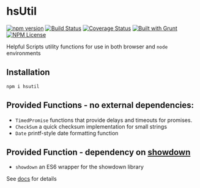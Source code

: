 hsUtil 
========
[![npm version](https://badge.fury.io/js/hsutil.svg)](https://badge.fury.io/js/hsdatab) 
[![Build Status](https://travis-ci.org/HelpfulScripts/hsUtil.svg?branch=master)](https://travis-ci.org/HelpfulScripts/hsUtil)
[![Coverage Status](https://coveralls.io/repos/github/HelpfulScripts/hsUtil/badge.svg)](https://coveralls.io/github/HelpfulScripts/hsUtil)
[![Built with Grunt](https://cdn.gruntjs.com/builtwith.svg)](https://gruntjs.com/) 
[![NPM License](https://img.shields.io/badge/license-MIT-brightgreen.svg)](https://www.npmjs.com/package/hsutil) 

Helpful Scripts utility functions for use in both browser and `node` environments

## Installation
`npm i hsutil`

## Provided Functions - no external dependencies:
- `TimedPromise` functions that provide delays and timeouts for promises.
- `CheckSum` a quick checksum implementation for small strings
- `Date` printf-style date formatting function

## Provided Function - dependency on [showdown](https://www.npmjs.com/package/showdown)
- `showdown` an ES6 wrapper for the showdown library

See [docs](https://helpfulscripts.github.io/hsUtil#!/api/hsUtil/0) for details
